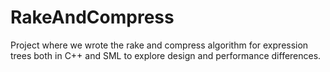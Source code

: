 # RakeAndCompress

Project where we wrote the rake and compress algorithm for expression trees both in C++ and SML to explore design and performance differences.
